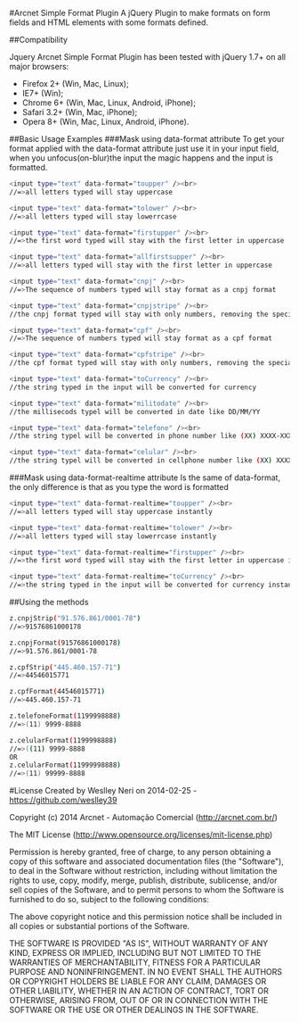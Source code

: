 #Arcnet Simple Format Plugin
A jQuery Plugin to make formats on form fields and HTML elements with some formats defined.

##Compatibility

Jquery Arcnet Simple Format Plugin has been tested with jQuery 1.7+ on all major browsers:

* Firefox 2+ (Win, Mac, Linux);
* IE7+ (Win);
* Chrome 6+ (Win, Mac, Linux, Android, iPhone);
* Safari 3.2+ (Win, Mac, iPhone);
* Opera 8+ (Win, Mac, Linux, Android, iPhone).


##Basic Usage Examples
###Mask using data-format attribute
To get your format applied with the data-format attribute just use it in your input field, when you unfocus(on-blur)the input the magic happens and the input is formatted.

```bash
<input type="text" data-format="toupper" /><br>
//=>all letters typed will stay uppercase

<input type="text" data-format="tolower" /><br>
//=>all letters typed will stay lowerrcase

<input type="text" data-format="firstupper" /><br>
//=>the first word typed will stay with the first letter in uppercase

<input type="text" data-format="allfirstsupper" /><br>
//=>all letters typed will stay with the first letter in uppercase

<input type="text" data-format="cnpj" /><br>
//=>The sequence of numbers typed will stay format as a cnpj format

<input type="text" data-format="cnpjstripe" /><br>
//the cnpj format typed will stay with only numbers, removing the special characters

<input type="text" data-format="cpf" /><br>
//=>The sequence of numbers typed will stay format as a cpf format

<input type="text" data-format="cpfstripe" /><br>
//the cpf format typed will stay with only numbers, removing the special characters

<input type="text" data-format="toCurrency" /><br>
//the string typed in the input will be converted for currency

<input type="text" data-format="militodate" /><br>
//the millisecods typel will be converted in date like DD/MM/YY

<input type="text" data-format="telefone" /><br>
//the string typel will be converted in phone number like (XX) XXXX-XXXX

<input type="text" data-format="celular" /><br>
//the string typel will be converted in cellphone number like (XX) XXXX-XXXX or (XX) XXXXX-XXXX
```

###Mask using data-format-realtime attribute
Is the same of data-format, the only difference is that as you type the word is formatted
```bash
<input type="text" data-format-realtime="toupper" /><br>
//=>all letters typed will stay uppercase instantly

<input type="text" data-format-realtime="tolower" /><br>
//=>all letters typed will stay lowerrcase instantly

<input type="text" data-format-realtime="firstupper" /><br>
//=>the first word typed will stay with the first letter in uppercase instantly

<input type="text" data-format-realtime="toCurrency" /><br>
//=>the string typed in the input will be converted for currency instantly
```

##Using the methods
```bash
z.cnpjStrip("91.576.861/0001-78")
//=>91576861000178

z.cnpjFormat(91576861000178)
//=>91.576.861/0001-78

z.cpfStrip("445.460.157-71")
//=>44546015771

z.cpfFormat(44546015771)
//=>445.460.157-71

z.telefoneFormat(1199998888)
//=>(11) 9999-8888

z.celularFormat(1199998888)
//=>((11) 9999-8888
OR
z.celularFormat(11999998888)
//=>(11) 99999-8888
```

#License
Created by Weslley Neri on 2014-02-25 - https://github.com/weslley39

 Copyright (c) 2014 Arcnet - Automação Comercial (http://arcnet.com.br/)

 The MIT License (http://www.opensource.org/licenses/mit-license.php)

 Permission is hereby granted, free of charge, to any person
 obtaining a copy of this software and associated documentation
 files (the "Software"), to deal in the Software without
 restriction, including without limitation the rights to use,
 copy, modify, merge, publish, distribute, sublicense, and/or sell
 copies of the Software, and to permit persons to whom the
 Software is furnished to do so, subject to the following
 conditions:

 The above copyright notice and this permission notice shall be
 included in all copies or substantial portions of the Software.

 THE SOFTWARE IS PROVIDED "AS IS", WITHOUT WARRANTY OF ANY KIND,
 EXPRESS OR IMPLIED, INCLUDING BUT NOT LIMITED TO THE WARRANTIES
 OF MERCHANTABILITY, FITNESS FOR A PARTICULAR PURPOSE AND
 NONINFRINGEMENT. IN NO EVENT SHALL THE AUTHORS OR COPYRIGHT
 HOLDERS BE LIABLE FOR ANY CLAIM, DAMAGES OR OTHER LIABILITY,
 WHETHER IN AN ACTION OF CONTRACT, TORT OR OTHERWISE, ARISING
 FROM, OUT OF OR IN CONNECTION WITH THE SOFTWARE OR THE USE OR
 OTHER DEALINGS IN THE SOFTWARE.
